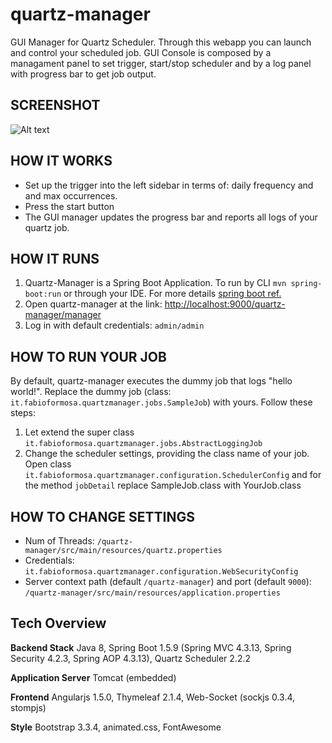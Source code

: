 # quartz-manager
GUI Manager for Quartz Scheduler.
Through this webapp you can launch and control your scheduled job.
GUI Console is composed by a managament panel to set trigger, start/stop scheduler and by a log panel with progress bar to get job output.

## SCREENSHOT
![Alt text](http://www.fabioformosa.it/quartz-manager/quartz-manager-screenshot_800.png "Quartz Manager Screenshot")

## HOW IT WORKS
* Set up the trigger into the left sidebar in terms of: daily frequency and and max occurrences.
* Press the start button
* The GUI manager updates the progress bar and reports all logs of your quartz job.

## HOW IT RUNS
1. Quartz-Manager is a Spring Boot Application. To run by CLI  `mvn spring-boot:run` or through your IDE. For more details [spring boot ref.](http://docs.spring.io/spring-boot/docs/current/reference/html/using-boot-running-your-application.html)
1. Open quartz-manager at the link: [http://localhost:9000/quartz-manager/manager](http://localhost:9000/quartz-manager/manager)
1. Log in with default credentials: `admin/admin`

## HOW TO RUN YOUR JOB
By default, quartz-manager executes the dummy job that logs "hello world!".
Replace the dummy job (class: `it.fabioformosa.quartzmanager.jobs.SampleJob`) with yours. Follow these steps:

1. Let extend the super class `it.fabioformosa.quartzmanager.jobs.AbstractLoggingJob`
1. Change the scheduler settings, providing the class name of your job. Open class `it.fabioformosa.quartzmanager.configuration.SchedulerConfig` and for the method `jobDetail` replace SampleJob.class with YourJob.class

## HOW TO CHANGE SETTINGS
* Num of Threads: `/quartz-manager/src/main/resources/quartz.properties`
* Credentials: `it.fabioformosa.quartzmanager.configuration.WebSecurityConfig`
* Server context path (default `/quartz-manager`) and port (default `9000`): `/quartz-manager/src/main/resources/application.properties`

## Tech Overview

**Backend Stack** Java 8, Spring Boot 1.5.9 (Spring MVC 4.3.13, Spring Security 4.2.3, Spring AOP 4.3.13), Quartz Scheduler 2.2.2

**Application Server** Tomcat (embedded)

**Frontend** Angularjs 1.5.0, Thymeleaf 2.1.4, Web-Socket (sockjs 0.3.4, stompjs)

**Style** Bootstrap 3.3.4, animated.css, FontAwesome


